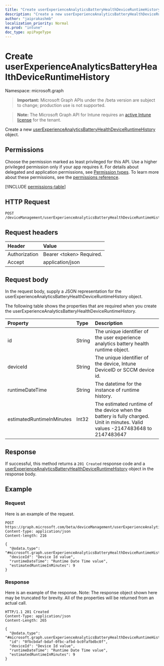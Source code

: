 ```yaml
---
title: "Create userExperienceAnalyticsBatteryHealthDeviceRuntimeHistory"
description: "Create a new userExperienceAnalyticsBatteryHealthDeviceRuntimeHistory object."
author: "jaiprakashmb"
localization_priority: Normal
ms.prod: "intune"
doc_type: apiPageType
---
```


# Create userExperienceAnalyticsBatteryHealthDeviceRuntimeHistory

Namespace: microsoft.graph

> **Important:** Microsoft Graph APIs under the /beta version are subject to change; production use is not supported.

> **Note:** The Microsoft Graph API for Intune requires an [active Intune license](https://go.microsoft.com/fwlink/?linkid=839381) for the tenant.

Create a new [userExperienceAnalyticsBatteryHealthDeviceRuntimeHistory](../resources/intune-devices-userexperienceanalyticsbatteryhealthdeviceruntimehistory.md) object.

## Permissions
Choose the permission marked as least privileged for this API. Use a higher privileged permission only if your app requires it. For details about delegated and application permissions, see [Permission types](/graph/permissions-overview#permission-types). To learn more about these permissions, see the [permissions reference](/graph/permissions-reference).

<!-- { "blockType": "permissions", "name": "intune_devices_userexperienceanalyticsbatteryhealthdeviceruntimehistory_create" } -->
[!INCLUDE [permissions-table](../includes/permissions/intune-devices-userexperienceanalyticsbatteryhealthdeviceruntimehistory-create-permissions.md)]

## HTTP Request
<!-- {
  "blockType": "ignored"
}
-->
``` http
POST /deviceManagement/userExperienceAnalyticsBatteryHealthDeviceRuntimeHistory
```

## Request headers
|Header|Value|
|:---|:---|
|Authorization|Bearer &lt;token&gt; Required.|
|Accept|application/json|

## Request body
In the request body, supply a JSON representation for the userExperienceAnalyticsBatteryHealthDeviceRuntimeHistory object.

The following table shows the properties that are required when you create the userExperienceAnalyticsBatteryHealthDeviceRuntimeHistory.

|Property|Type|Description|
|:---|:---|:---|
|id|String|The unique identifier of the user experience analytics battery health runtime object.|
|deviceId|String|The unique identifier of the device, Intune DeviceID or SCCM device id.|
|runtimeDateTime|String|The datetime for the instance of runtime history.|
|estimatedRuntimeInMinutes|Int32|The estimated runtime of the device when the battery is fully charged. Unit in minutes. Valid values -2147483648 to 2147483647|



## Response
If successful, this method returns a `201 Created` response code and a [userExperienceAnalyticsBatteryHealthDeviceRuntimeHistory](../resources/intune-devices-userexperienceanalyticsbatteryhealthdeviceruntimehistory.md) object in the response body.

## Example

### Request
Here is an example of the request.
``` http
POST https://graph.microsoft.com/beta/deviceManagement/userExperienceAnalyticsBatteryHealthDeviceRuntimeHistory
Content-type: application/json
Content-length: 216

{
  "@odata.type": "#microsoft.graph.userExperienceAnalyticsBatteryHealthDeviceRuntimeHistory",
  "deviceId": "Device Id value",
  "runtimeDateTime": "Runtime Date Time value",
  "estimatedRuntimeInMinutes": 9
}
```

### Response
Here is an example of the response. Note: The response object shown here may be truncated for brevity. All of the properties will be returned from an actual call.
``` http
HTTP/1.1 201 Created
Content-Type: application/json
Content-Length: 265

{
  "@odata.type": "#microsoft.graph.userExperienceAnalyticsBatteryHealthDeviceRuntimeHistory",
  "id": "0fbcbdaf-bdaf-0fbc-afbd-bc0fafbdbc0f",
  "deviceId": "Device Id value",
  "runtimeDateTime": "Runtime Date Time value",
  "estimatedRuntimeInMinutes": 9
}
```
